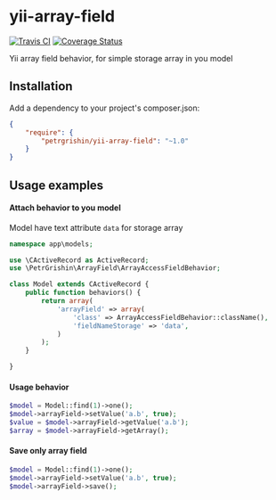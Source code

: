 yii-array-field
===============
[![Travis CI](https://travis-ci.org/petrgrishin/yii-array-field.png "Travis CI")](https://travis-ci.org/petrgrishin/yii-array-field)
[![Coverage Status](https://coveralls.io/repos/petrgrishin/yii-array-field/badge.png?branch=master)](https://coveralls.io/r/petrgrishin/yii-array-field?branch=master)

Yii array field behavior, for simple storage array in you model

Installation
------------
Add a dependency to your project's composer.json:
```json
{
    "require": {
        "petrgrishin/yii-array-field": "~1.0"
    }
}
```

Usage examples
--------------
#### Attach behavior to you model
Model have text attribute `data` for storage array

```php
namespace app\models;

use \CActiveRecord as ActiveRecord;
use \PetrGrishin\ArrayField\ArrayAccessFieldBehavior;

class Model extends СActiveRecord {
    public function behaviors() {
        return array(
            'arrayField' => array(
                'class' => ArrayAccessFieldBehavior::className(),
                'fieldNameStorage' => 'data',
            )
        );
    }

}
```

#### Usage behavior
```php
$model = Model::find(1)->one();
$model->arrayField->setValue('a.b', true);
$value = $model->arrayField->getValue('a.b');
$array = $model->arrayField->getArray();
```

#### Save only array field
```php
$model = Model::find(1)->one();
$model->arrayField->setValue('a.b', true);
$model->arrayField->save();
```
